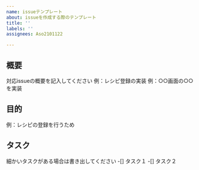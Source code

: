 ```yaml
---
name: issueテンプレート
about: issueを作成する際のテンプレート
title: ''
labels: ''
assignees: Aso2101122

---
```


## 概要
対応issueの概要を記入してください
例：レシピ登録の実装
例：○○画面の○○を実装

## 目的
例：レシピの登録を行うため

## タスク
細かいタスクがある場合は書き出してください
-[] タスク１
-[] タスク２

